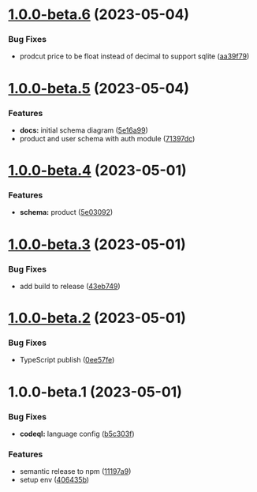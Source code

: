 # [1.0.0-beta.6](https://github.com/vlnevyhosteny/keystonejs-ecommerce/compare/v1.0.0-beta.5...v1.0.0-beta.6) (2023-05-04)


### Bug Fixes

* prodcut price to be float instead of decimal to support sqlite ([aa39f79](https://github.com/vlnevyhosteny/keystonejs-ecommerce/commit/aa39f796be5b35b05f2bde74fc29bfd0a6232c71))

# [1.0.0-beta.5](https://github.com/vlnevyhosteny/keystonejs-ecommerce/compare/v1.0.0-beta.4...v1.0.0-beta.5) (2023-05-04)


### Features

* **docs:** initial schema diagram ([5e16a99](https://github.com/vlnevyhosteny/keystonejs-ecommerce/commit/5e16a9951e53994f60785dc0879f54b909a4393f))
* product and user schema with auth module ([71397dc](https://github.com/vlnevyhosteny/keystonejs-ecommerce/commit/71397dcfd0ef71f84add160a31d1ad8e00e6bf1b))

# [1.0.0-beta.4](https://github.com/vlnevyhosteny/keystonejs-ecommerce/compare/v1.0.0-beta.3...v1.0.0-beta.4) (2023-05-01)


### Features

* **schema:** product ([5e03092](https://github.com/vlnevyhosteny/keystonejs-ecommerce/commit/5e0309299258f654d8469f45e2f676f08b047b4d))

# [1.0.0-beta.3](https://github.com/vlnevyhosteny/keystonejs-ecommerce/compare/v1.0.0-beta.2...v1.0.0-beta.3) (2023-05-01)


### Bug Fixes

* add build to release ([43eb749](https://github.com/vlnevyhosteny/keystonejs-ecommerce/commit/43eb74985c6b41ead6527fc34d3e35acee4c79d0))

# [1.0.0-beta.2](https://github.com/vlnevyhosteny/keystonejs-ecommerce/compare/v1.0.0-beta.1...v1.0.0-beta.2) (2023-05-01)


### Bug Fixes

* TypeScript publish ([0ee57fe](https://github.com/vlnevyhosteny/keystonejs-ecommerce/commit/0ee57feb5b0a27d2118c48d2d823e96e41ca3198))

# 1.0.0-beta.1 (2023-05-01)


### Bug Fixes

* **codeql:** language config ([b5c303f](https://github.com/vlnevyhosteny/keystonejs-ecommerce/commit/b5c303fd7a39081c40730a3ab7591c4957d31b9b))


### Features

* semantic release to npm ([11197a9](https://github.com/vlnevyhosteny/keystonejs-ecommerce/commit/11197a9e83b04be7fb31d20e7afc1ac0cfd53824))
* setup env ([406435b](https://github.com/vlnevyhosteny/keystonejs-ecommerce/commit/406435b51c9064d6126e6af1b04b52a8e9ed8c84))

